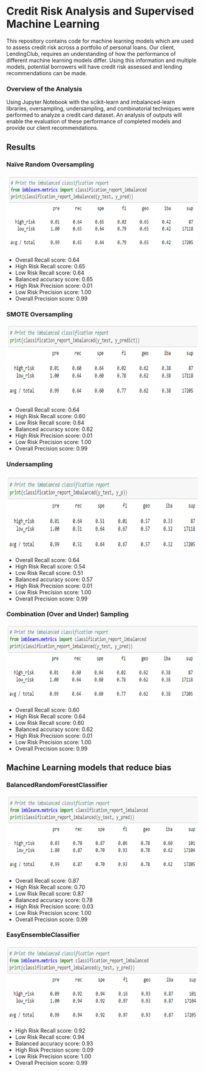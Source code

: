 # Credit Risk Analysis and Supervised Machine Learning
This repository contains code for machine learning models which are used to assess credit risk across a portfolio of personal loans. Our client, LendingClub, requires an understanding of how the performance of different machine learning models differ. Using this information and multiple models, potential borrowers will have credit risk assessed and lending recommendations can be made. 

### Overview of the Analysis 
Using Jupyter Notebook with the scikit-learn and imbalanced-learn libraries, oversampling, undersampling, and combinatorial techniques were performed to analyze a credit card dataset. An analysis of outputs will enable the evaluation of these performance of completed models and provide our client recommendations. 

## Results

### Naïve Random Oversampling
<img src="https://github.com/jratliff1215/Credit_Risk_Analysis/blob/main/Images/NaiveRandom.PNG" width="750" height="200"> 

- Overall Recall score: 0.64
- High Risk Recall score: 0.65
- Low Risk Recall score: 0.64
- Balanced accuracy score: 0.65
- High Risk Precision score: 0.01
- Low Risk Precision score: 1.00
- Overall Precision score: 0.99

### SMOTE Oversampling
<img src="https://github.com/jratliff1215/Credit_Risk_Analysis/blob/main/Images/SmoteOver.PNG" width="750" height="200"> 

- Overall Recall score: 0.64
- High Risk Recall score: 0.60
- Low Risk Recall score: 0.64
- Balanced accuracy score: 0.62
- High Risk Precision score: 0.01
- Low Risk Precision score: 1.00
- Overall Precision score: 0.99

### Undersampling
<img src="https://github.com/jratliff1215/Credit_Risk_Analysis/blob/main/Images/Undersampling.PNG" width="750" height="200"> 

- Overall Recall score: 0.64
- High Risk Recall score: 0.54
- Low Risk Recall score: 0.51
- Balanced accuracy score: 0.57
- High Risk Precision score: 0.01
- Low Risk Precision score: 1.00
- Overall Precision score: 0.99

### Combination (Over and Under) Sampling
<img src="https://github.com/jratliff1215/Credit_Risk_Analysis/blob/main/Images/Combination.PNG" width="750" height="200"> 

- Overall Recall score: 0.60
- High Risk Recall score: 0.64
- Low Risk Recall score: 0.60
- Balanced accuracy score: 0.62
- High Risk Precision score: 0.01
- Low Risk Precision score: 1.00
- Overall Precision score: 0.99

## Machine Learning models that reduce bias

### BalancedRandomForestClassifier

<img src="https://github.com/jratliff1215/Credit_Risk_Analysis/blob/main/Images/BalancedRandonForest.PNG" width="750" height="200"> 

- Overall Recall score: 0.87
- High Risk Recall score: 0.70
- Low Risk Recall score: 0.87
- Balanced accuracy score: 0.78
- High Risk Precision score: 0.03
- Low Risk Precision score: 1.00
- Overall Precision score: 0.99

### EasyEnsembleClassifier

<img src="https://github.com/jratliff1215/Credit_Risk_Analysis/blob/main/Images/EasyEnsemble.PNG" width="750" height="200"> 

- High Risk Recall score: 0.92
- Low Risk Recall score: 0.94
- Balanced accuracy score: 0.93
- High Risk Precision score: 0.09
- Low Risk Precision score: 1.00
- Overall Precision score: 0.99
